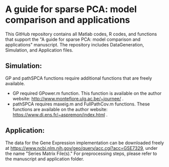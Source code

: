 # A guide for sparse PCA: model comparison and applications

This GitHub repository contains all Matlab codes, R codes, and functions that support the "A guide for sparse PCA: model comparison and applications" manuscript. The repository includes DataGeneration, Simulation, and Application files.

## Simulation: 
GP and pathSPCA functions require additional functions that are freely available. 
- GP required GPower.m function. This function is available on the author website: http://www.montefiore.ulg.ac.be/~journee/ . 
- pathSPCA requires maxeig.m and FullPathCov.m functions. These functions are available on the author website: https://www.di.ens.fr/~aspremon/index.html .

## Application:
The data for the Gene Expression implementation can be downloaded freely at https://www.ncbi.nlm.nih.gov/geo/query/acc.cgi?acc=GSE7329, under the name "Series Matrix File(s)." For preprocessing steps, please refer to the manuscript and application folder.


